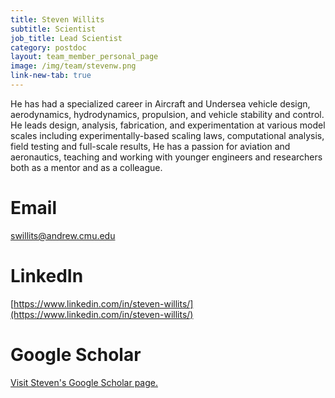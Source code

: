 ```yaml
---
title: Steven Willits
subtitle: Scientist
job_title: Lead Scientist
category: postdoc
layout: team_member_personal_page
image: /img/team/stevenw.png
link-new-tab: true
---
```


 He has had a specialized career in Aircraft and Undersea vehicle design, aerodynamics, hydrodynamics, propulsion, and vehicle stability and control.  He leads design, analysis, fabrication, and experimentation at various model scales including experimentally-based scaling laws, computational analysis, field testing and full-scale results, He has a passion for aviation and aeronautics, teaching and working with younger engineers and researchers both as a mentor and as a colleague.

# Email #
[swillits@andrew.cmu.edu](swillits@andrew.cmu.edu)

# LinkedIn #
[https://www.linkedin.com/in/steven-willits/](https://www.linkedin.com/in/steven-willits/)

# Google Scholar #
[Visit Steven's Google Scholar page.](https://scholar.google.com/citations?hl=en&view_op=list_works&gmla=AJsN-F7oYzVac55IMukNA_H63cE62lWoAr-M7lYuq2q2nml49uPmnyiZO2osrDFzags2SZe_hK86IPVnNZ-d7Pwy4OejEzE37Q&user=zuS06hEAAAAJ)
